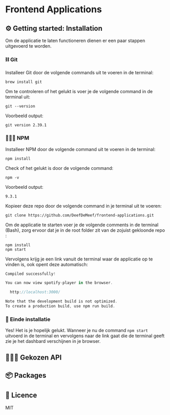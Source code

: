# Frontend Applications #

## ⚙️ Getting started: Installation ##
Om de applicatie te laten functioneren dienen er een paar stappen uitgevoerd te worden.

### ⛓️ Git
Installeer Git door de volgende commands uit te voeren in de terminal: 
```
brew install git
```
Om te controleren of het gelukt is voer je de volgende command in de terminal uit: 
```
git --version
```
Voorbeeld output: 
```
git version 2.39.1
```

### 👨🏼‍💼 NPM
Installeer NPM door de volgende command uit te voeren in de terminal: 
```
npm install
``` 
Check of het gelukt is door de volgende command: 
```
npm -v
```
Voorbeeld output: 
```
9.3.1 
```

Kopieer deze repo door de volgende command in je terminal uit te voeren: 
```
git clone https://github.com/DeefDeMeef/frontend-applications.git
```

Om de applicatie te starten voer je de volgende comments in de terminal (Bash), zorg ervoor dat je in de root folder zit van de zojuist gekloonde repo : 
```
npm install
npm start
```
Vervolgens krijg je een link vanuit de terminal waar de applicatie op te vinden is, ook opent deze automatisch: 
```js
Compiled successfully!

You can now view spotify-player in the browser.

  http://localhost:3000/

Note that the development build is not optimized.
To create a production build, use npm run build.

```

### 🏁 Einde installatie
Yes! Het is je hopelijk gelukt. Wanneer je nu de command `npm start` uitvoerd in de terminal en vervolgens naar de link gaat die de terminal geeft zie je het dashbard verschijnen in je browser.

## 👨🏼‍🍳 Gekozen API

## 📦 Packages

## 🪪 Licence 
MIT

